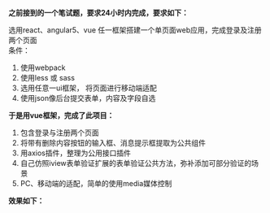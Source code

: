 **之前接到的一个笔试题，要求24小时内完成，要求如下：**

选用react、angular5、vue 任一框架搭建一个单页面web应用，完成登录及注册两个页面  
条件：  
1. 使用webpack  
2. 使用less 或 sass  
3. 选用任意一ui框架， 将页面进行移动端适配  
4. 使用json像后台提交表单，内容及字段自选    

**于是用vue框架，完成了此项目：**   
1. 包含登录与注册两个页面  
2. 将带有删除内容按钮的输入框、消息提示框提取为公共组件  
3. 用axios插件，整理为公用接口插件  
4. 自己仿照iview表单验证扩展的表单验证公共方法，弥补添加可部分验证的场景  
5. PC、移动端的适配，简单的使用media媒体控制

**效果如下：**
